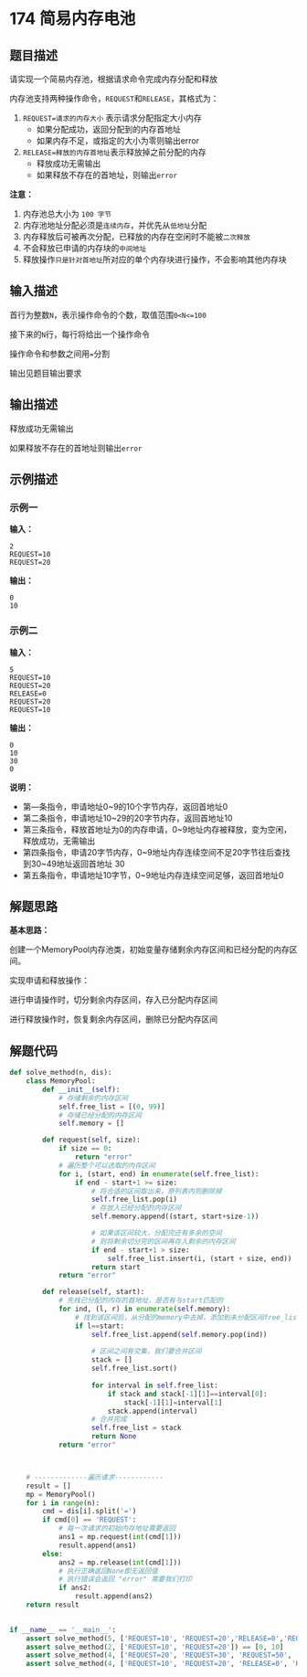 # 174 简易内存电池

## 题目描述

请实现一个简易内存池，根据请求命令完成内存分配和释放

内存池支持两种操作命令，`REQUEST`和`RELEASE`，其格式为：

1. `REQUEST=请求的内存大小` 表示请求分配指定大小内存
   - 如果分配成功，返回分配到的内存首地址
   - 如果内存不足，或指定的大小为零则输出error
2. `RELEASE=释放的内存首地址`表示释放掉之前分配的内存
   - 释放成功无需输出
   - 如果释放不存在的首地址，则输出`error`
     

**注意：**

1. 内存池总大小为 `100 字节`
2. 内存池地址分配必须是`连续内存`，并优先从`低地址`分配
3. 内存释放后可被再次分配，已释放的内存在空闲时不能被`二次释放`
4. 不会释放已申请的内存块的`中间地址`
5. 释放操作`只是针对首地址`所对应的单个内存块进行操作，不会影响其他内存块

## 输入描述

首行为整数`N`，表示操作命令的个数，取值范围`0<N<=100`

接下来的`N`行，每行将给出一个操作命令

操作命令和参数之间用`=`分割

输出见题目输出要求



## 输出描述

释放成功无需输出

如果释放不存在的首地址则输出`error`



## 示例描述

### 示例一

**输入：**

```text
2
REQUEST=10
REQUEST=20
```



**输出：**

```text
0
10
```



### 示例二

**输入：**

```text
5
REQUEST=10
REQUEST=20
RELEASE=0
REQUEST=20
REQUEST=10
```



**输出：**

```text
0
10
30
0
```

**说明：**

- 第—条指令，申请地址0~9的10个字节内存，返回首地址0
- 第二条指令，申请地址10~29的20字节内存，返回首地址10
- 第三条指令，释放首地址为0的内存申请，0~9地址内存被释放，变为空闲，释放成功，无需输出
- 第四条指令，申请20字节内存，0\~9地址内存连续空间不足20字节往后查找到30\~49地址返回首地址 30
- 第五条指令，申请地址10字节，0~9地址内存连续空间足够，返回首地址0

## 解题思路

**基本思路：**

创建一个MemoryPool内存池类，初始变量存储剩余内存区间和已经分配的内存区间。

实现申请和释放操作：

进行申请操作时，切分剩余内存区间，存入已分配内存区间

进行释放操作时，恢复剩余内存区间，删除已分配内存区间

## 解题代码

```python
def solve_method(n, dis):
    class MemoryPool:
        def __init__(self):
            # 存储剩余的内存区间
            self.free_list = [(0, 99)]
            # 存储已经分配的内存区间
            self.memory = []

        def request(self, size):
            if size == 0:
                return "error"
            # 遍历整个可以选取的内存区间
            for i, (start, end) in enumerate(self.free_list):
                if end - start+1 >= size:
                    # 将合适的区间取出来，原列表内则删除掉
                    self.free_list.pop(i)
                    # 存放入已经分配的内存区间
                    self.memory.append((start, start+size-1))

                    # 如果该区间较大，分配完还有多余的空间
                    # 则将剩余切分完的区间再存入剩余的内存区间
                    if end - start+1 > size:
                        self.free_list.insert(i, (start + size, end))
                    return start
            return "error"

        def release(self, start):
            # 先找已分配的内存的首地址，是否有与start匹配的
            for ind, (l, r) in enumerate(self.memory):
                # 找到该区间后，从分配的memory中去掉，添加到未分配区间free_list中
                if l==start:
                    self.free_list.append(self.memory.pop(ind))
                    
                    # 区间之间有交集，我们要合并区间
                    stack = []
                    self.free_list.sort()
                    
                    for interval in self.free_list:
                        if stack and stack[-1][1]==interval[0]:
                            stack[-1][1]=interval[1]
                        stack.append(interval)
                    # 合并完成
                    self.free_list = stack
                    return None
            return "error"



    # -------------遍历请求------------
    result = []
    mp = MemoryPool()
    for i in range(n):
        cmd = dis[i].split('=')
        if cmd[0] == 'REQUEST':
            # 每一次请求的初始内存地址需要返回
            ans1 = mp.request(int(cmd[1]))
            result.append(ans1)
        else:
            ans2 = mp.release(int(cmd[1]))
            # 执行正确返回None即无返回值
            # 执行错误会返回 "error" 需要我们打印
            if ans2:
                result.append(ans2)
    return result
    

if __name__ == '__main__':
    assert solve_method(5, ['REQUEST=10', 'REQUEST=20','RELEASE=0','REQUEST=20','REQUEST=10']) == [0, 10, 30, 0]
    assert solve_method(2, ['REQUEST=10', 'REQUEST=20']) == [0, 10]
    assert solve_method(4, ['REQUEST=20', 'REQUEST=30', 'REQUEST=50', 'REQUEST=10']) == [0,20,50,'error']
    assert solve_method(4, ['REQUEST=10', 'REQUEST=20', 'RELEASE=0', 'RELEASE=0']) == [0,10,'error']


```



